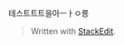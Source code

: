 테스트트트을아ㅡㅏㅇ릉


> Written with [StackEdit](https://stackedit.io/).
<!--stackedit_data:
eyJoaXN0b3J5IjpbLTE1NjM4NzUxODRdfQ==
-->
